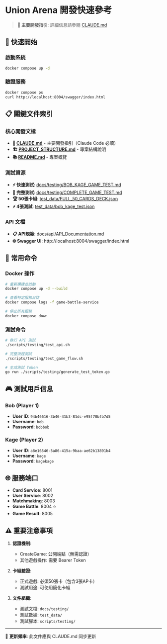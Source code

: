 # Union Arena 開發快速參考

> **🎯 主要開發指引**: 詳細信息請參閱 [CLAUDE.md](./CLAUDE.md)

## 🚀 快速開始

### 啟動系統
```bash
docker compose up -d
```

### 驗證服務
```bash
docker compose ps
curl http://localhost:8004/swagger/index.html
```

## 📋 關鍵文件索引

### 核心開發文檔
- **📖 [CLAUDE.md](./CLAUDE.md)** - 主要開發指引（Claude Code 必讀）
- **🏗️ [PROJECT_STRUCTURE.md](./PROJECT_STRUCTURE.md)** - 專案結構說明
- **📚 [README.md](./README.md)** - 專案概覽

### 測試資源
- **⚡ 快速測試**: [docs/testing/BOB_KAGE_GAME_TEST.md](./docs/testing/BOB_KAGE_GAME_TEST.md)
- **🎯 完整測試**: [docs/testing/COMPLETE_GAME_TEST.md](./docs/testing/COMPLETE_GAME_TEST.md)
- **🏆 50張卡組**: [test_data/FULL_50_CARDS_DECK.json](./test_data/FULL_50_CARDS_DECK.json)
- **⚡ 4張測試**: [test_data/bob_kage_test.json](./test_data/bob_kage_test.json)

### API 文檔
- **📋 API規範**: [docs/api/API_Documentation.md](./docs/api/API_Documentation.md)
- **🌐 Swagger UI**: http://localhost:8004/swagger/index.html

## 🔧 常用命令

### Docker 操作
```bash
# 重新構建並啟動
docker compose up -d --build

# 查看特定服務日誌
docker compose logs -f game-battle-service

# 停止所有服務
docker compose down
```

### 測試命令
```bash
# 執行 API 測試
./scripts/testing/test_api.sh

# 完整流程測試
./scripts/testing/test_game_flow.sh

# 生成測試 Token
go run ./scripts/testing/generate_test_token.go
```

## 🎮 測試用戶信息

### Bob (Player 1)
- **User ID**: `94b46616-3b46-41b3-81dc-e95f70bfb7d5`
- **Username**: `bob` 
- **Password**: `bobbob`

### Kage (Player 2)  
- **User ID**: `a8e16546-5a86-415a-9baa-ae62b13891b4`
- **Username**: `kage`
- **Password**: `kagekage`

## 🌐 服務端口

- **Card Service**: 8001
- **User Service**: 8002  
- **Matchmaking**: 8003
- **Game Battle**: 8004 ⭐
- **Game Result**: 8005

## ⚠️ 重要注意事項

1. **認證機制**:
   - CreateGame: 公開端點（無需認證）
   - 其他遊戲操作: 需要 Bearer Token

2. **卡組驗證**:
   - 正式遊戲: 必須50張卡（包含3張AP卡）
   - 測試用途: 可使用簡化卡組

3. **文件組織**:
   - 測試文檔: `docs/testing/`
   - 測試數據: `test_data/`  
   - 測試腳本: `scripts/testing/`

---
📝 **更新頻率**: 此文件應與 CLAUDE.md 同步更新
